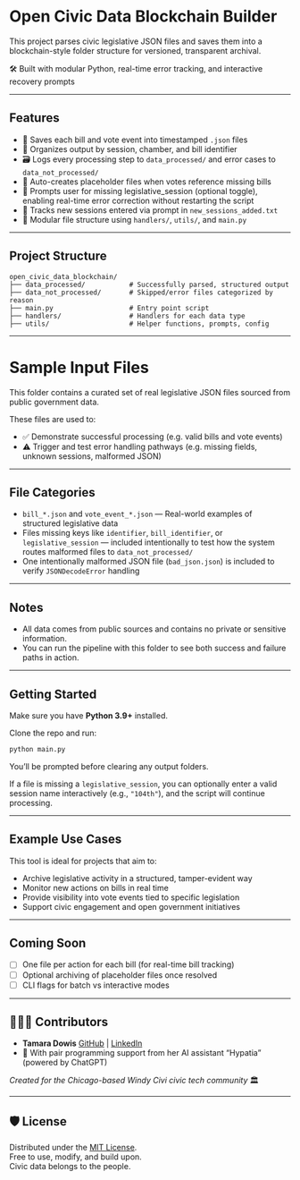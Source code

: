 # Open Civic Data Blockchain Builder

This project parses civic legislative JSON files and saves them into a blockchain-style folder structure for versioned, transparent archival.

🛠️ Built with modular Python, real-time error tracking, and interactive recovery prompts

---

## Features

- 📂 Saves each bill and vote event into timestamped `.json` files
- 🧱 Organizes output by session, chamber, and bill identifier
- 🗃️ Logs every processing step to `data_processed/` and error cases to `data_not_processed/`
- 🧾 Auto-creates placeholder files when votes reference missing bills
- 🧠 Prompts user for missing legislative_session (optional toggle), enabling real-time error correction without restarting the script
- 📝 Tracks new sessions entered via prompt in `new_sessions_added.txt`
- 🔧 Modular file structure using `handlers/`, `utils/`, and `main.py`

---

## Project Structure

```plaintext
open_civic_data_blockchain/
├── data_processed/           # Successfully parsed, structured output
├── data_not_processed/       # Skipped/error files categorized by reason
├── main.py                   # Entry point script
├── handlers/                 # Handlers for each data type
├── utils/                    # Helper functions, prompts, config
```

---

# Sample Input Files

This folder contains a curated set of real legislative JSON files sourced from public government data.

These files are used to:
- ✅ Demonstrate successful processing (e.g. valid bills and vote events)
- ⚠️ Trigger and test error handling pathways (e.g. missing fields, unknown sessions, malformed JSON)

---

## File Categories

- `bill_*.json` and `vote_event_*.json` — Real-world examples of structured legislative data
- Files missing keys like `identifier`, `bill_identifier`, or `legislative_session` — included intentionally to test how the system routes malformed files to `data_not_processed/`
- One intentionally malformed JSON file (`bad_json.json`) is included to verify `JSONDecodeError` handling

---

## Notes

- All data comes from public sources and contains no private or sensitive information.
- You can run the pipeline with this folder to see both success and failure paths in action.

---

## Getting Started

Make sure you have **Python 3.9+** installed.

Clone the repo and run:

```bash
python main.py
```

You’ll be prompted before clearing any output folders.

If a file is missing a `legislative_session`, you can optionally enter a valid session name interactively (e.g., `"104th"`), and the script will continue processing.

---

## Example Use Cases

This tool is ideal for projects that aim to:

- Archive legislative activity in a structured, tamper-evident way
- Monitor new actions on bills in real time
- Provide visibility into vote events tied to specific legislation
- Support civic engagement and open government initiatives

---

## Coming Soon

- [ ] One file per action for each bill (for real-time bill tracking)
- [ ] Optional archiving of placeholder files once resolved
- [ ] CLI flags for batch vs interactive modes

---

## 👩🏽‍💻 Contributors

- **Tamara Dowis**
  [GitHub](https://github.com/wanderlust-create) | [LinkedIn](https://www.linkedin.com/in/tamara-dowis/)
- 🤖 With pair programming support from her AI assistant “Hypatia” (powered by ChatGPT)

*Created for the Chicago-based *Windy Civi* civic tech community* 🏛️

---

## 🛡 License

Distributed under the [MIT License](LICENSE).\
Free to use, modify, and build upon.\
Civic data belongs to the people.
